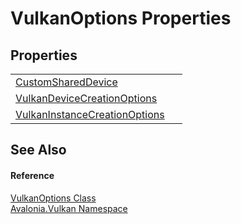 # VulkanOptions Properties




## Properties
<table>
<tr>
<td><a href="P_Avalonia_Vulkan_VulkanOptions_CustomSharedDevice">CustomSharedDevice</a></td>
<td> </td>
</tr>
<tr>
<td><a href="P_Avalonia_Vulkan_VulkanOptions_VulkanDeviceCreationOptions">VulkanDeviceCreationOptions</a></td>
<td> </td>
</tr>
<tr>
<td><a href="P_Avalonia_Vulkan_VulkanOptions_VulkanInstanceCreationOptions">VulkanInstanceCreationOptions</a></td>
<td> </td>
</tr>
</table>

## See Also


#### Reference
<a href="T_Avalonia_Vulkan_VulkanOptions">VulkanOptions Class</a>  
<a href="N_Avalonia_Vulkan">Avalonia.Vulkan Namespace</a>  
